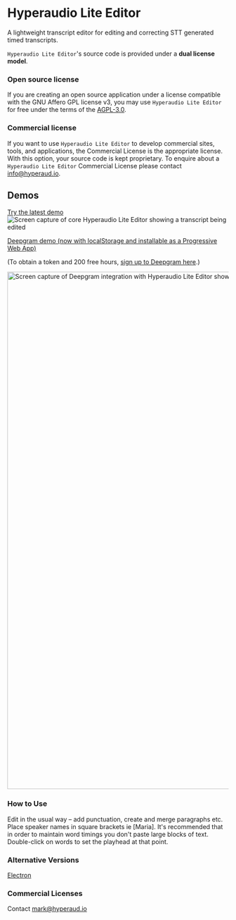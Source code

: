 
# Hyperaudio Lite Editor
A lightweight transcript editor for editing and correcting STT generated timed transcripts.


`Hyperaudio Lite Editor`'s source code is provided under a **dual license model**.

### Open source license

If you are creating an open source application under a license compatible with the GNU Affero GPL license v3, you may use `Hyperaudio Lite Editor` for free under the terms of the [AGPL-3.0](./LICENSE).

### Commercial license

If you want to use `Hyperaudio Lite Editor` to develop commercial sites, tools, and applications, the Commercial License is the appropriate license. With this option, your source code is kept proprietary. To enquire about a `Hyperaudio Lite Editor` Commercial License please contact [info@hyperaud.io](mailto:info@hyperaud.io).


## Demos
[Try the latest demo](https://hyperaudio.github.io/hyperaudio-lite-editor/)
![Screen capture of core Hyperaudio Lite Editor showing a transcript being edited](https://user-images.githubusercontent.com/208756/203117151-f5912633-cd88-4d80-80cd-204076442060.png)

[Deepgram demo (now with localStorage and installable as a Progressive Web App)](https://hyperaudio.github.io/hyperaudio-lite-editor/alternative.html)

(To obtain a token and 200 free hours, [sign up to Deepgram here](https://console.deepgram.com/signup).)

<img width="1175" alt="Screen capture of Deepgram integration with Hyperaudio Lite Editor showing a transcript being edited" src="https://user-images.githubusercontent.com/208756/216120493-5ac9acd3-461a-4318-903f-b05782d21c1e.png">

### How to Use

Edit in the usual way – add punctuation, create and merge paragraphs etc. Place speaker names in square brackets ie [Maria]. It's recommended that in order to maintain word timings you don't paste large blocks of text.  Double-click on words to set the playhead at that point.

### Alternative Versions

[Electron](https://github.com/hyperaudio/hyperaudio-lite-editor/tree/electron-build)

### Commercial Licenses

Contact [mark@hyperaud.io](mailto:mark@hyperaud.io)
